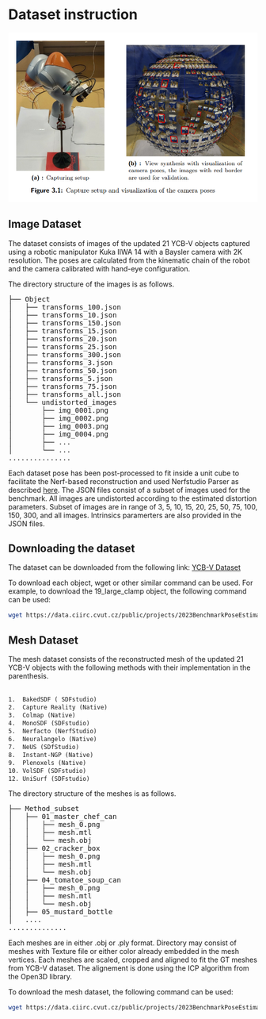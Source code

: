 # Dataset instruction

![6dpose.png](webpage_content%2F6dpose.png)

## Image Dataset
The dataset consists of images of the updated 21 YCB-V objects captured using a robotic manipulator Kuka IIWA 14 with a 
Baysler camera with 2K resolution. The poses are calculated from the kinematic chain of the robot and the camera 
calibrated with hand-eye configuration.  

The directory structure of the images is as follows. 
<pre>├── Object
│   ├── transforms_100.json
│   ├── transforms_10.json
│   ├── transforms_150.json
│   ├── transforms_15.json
│   ├── transforms_20.json
│   ├── transforms_25.json
│   ├── transforms_300.json
│   ├── transforms_3.json
│   ├── transforms_50.json
│   ├── transforms_5.json
│   ├── transforms_75.json
│   ├── transforms_all.json
│   └── undistorted_images
│       ├── img_0001.png
│       ├── img_0002.png
│       ├── img_0003.png
│       ├── img_0004.png
│       ├── ...
│       └── ...
...............
</pre>

Each dataset pose has been post-processed to fit inside a unit cube to facilitate the Nerf-based reconstruction and used 
Nerfstudio Parser as described [here](https://docs.nerf.studio/reference/api/data/dataparsers.html). The JSON files consist 
of a subset of images used for the benchmark. All images are undistorted according to the estimated distortion parameters.
Subset of images are in range of 3, 5, 10, 15, 20, 25, 50, 75, 100, 150, 300, and all images. Intrinsics paramerters are 
also provided in the JSON files.

## Downloading the dataset 

The dataset can be downloaded from the following link: [YCB-V Dataset](https://data.ciirc.cvut.cz/public/projects/2023BenchmarkPoseEstimationReconstructedMesh/Bop_images/)

To download each object, wget or other similar command can be used. For example, to download the 19_large_clamp object,
the following command can be used:

```bash
wget https://data.ciirc.cvut.cz/public/projects/2023BenchmarkPoseEstimationReconstructedMesh/Bop_images/19_large_clamp/
```

## Mesh Dataset
The mesh dataset consists of the reconstructed mesh of the updated 21 YCB-V objects with the following methods with their
implementation in the parenthesis.

~~~

1.  BakedSDF ( SDFstudio)
2.  Capture Reality (Native)
3.  Colmap (Native)
4.  MonoSDF (SDFstudio)
5.  Nerfacto (NerfStudio)
6.  Neuralangelo (Native)
7.  NeUS (SDfStudio)
8.  Instant-NGP (Native)
9.  Plenoxels (Native)
10. VolSDF (SDFstudio)
12. UniSurf (SDFstudio)

~~~

The directory structure of the meshes is as follows.

<pre>├── Method_subset
│   ├── 01_master_chef_can
│   │   ├── mesh_0.png
│   │   ├── mesh.mtl
│   │   └── mesh.obj
│   ├── 02_cracker_box
│   │   ├── mesh_0.png
│   │   ├── mesh.mtl
│   │   └── mesh.obj
│   ├── 04_tomatoe_soup_can
│   │   ├── mesh_0.png
│   │   ├── mesh.mtl
│   │   └── mesh.obj
│   ├── 05_mustard_bottle
│   ....
..............
</pre>

Each meshes are in either .obj or .ply format. Directory may consist of meshes with Texture file or either color already 
embedded in the mesh vertices. Each meshes are scaled, cropped and aligned to fit the GT meshes from YCB-V dataset. 
The alignement is done using the ICP algorithm from the Open3D library. 

To download the mesh dataset, the following command can be used:

```bash
wget https://data.ciirc.cvut.cz/public/projects/2023BenchmarkPoseEstimationReconstructedMesh/reconstructed_meshes/"object_subset.zip"
```

